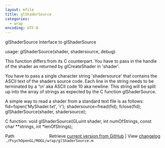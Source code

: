 ```yaml
---
layout: mfile
title: glShaderSource
categories:
  - wrap
encoding: UTF-8
---
```


glShaderSource  Interface to glShaderSource

usage:  glShaderSource\(shader, shadersource, debug\)

This function differs from its C counterpart. You have to pass in the
handle of the shader as returned by glCreateShader in 'shader'.

You have to pass a single character string 'shadersource' that
contains the ASCII text of the shaders source code. Each line in the
string needs to be terminated by a '\\n' aka ASCII code 10 aka newline.
This string will be split up into the array of strings as expected by
the C function glShaderSource.

A simple way to read a shader from a standard text file is as follows:
fid=fopen\('MyShader.txt', 'r'\);
shadersource=fread\(fid\);
fclose\(fid\);
glShaderSource\(shader, shadersource\);

C function:  void glShaderSource\(GLuint shader, int numOfStrings, const char \*\*strings, int \*lenOfStrings\);


<div class="code_header" style="text-align:right;">
  <span style="float:left;">Path&nbsp;&nbsp;</span> <span class="counter">Retrieve <a href=
  "https://raw.github.com/Psychtoolbox-3/Psychtoolbox-3/beta/./PsychOpenGL/MOGL/wrap/glShaderSource.m">current version from GitHub</a> | View <a href=
  "https://github.com/Psychtoolbox-3/Psychtoolbox-3/commits/beta/./PsychOpenGL/MOGL/wrap/glShaderSource.m">changelog</a></span>
</div>
<div class="code">
  <code>./PsychOpenGL/MOGL/wrap/glShaderSource.m</code>
</div>
